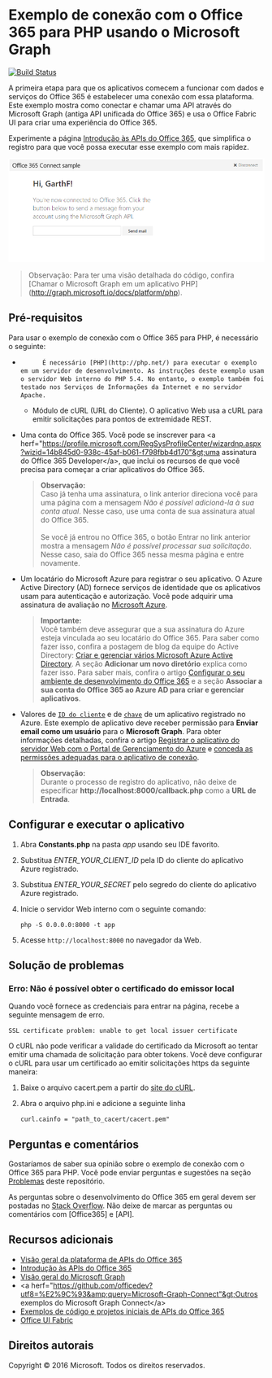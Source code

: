 # Exemplo de conexão com o Office 365 para PHP usando o Microsoft Graph

[![Build Status](https://travis-ci.org/microsoftgraph/php-connect-rest-sample.svg?branch=master)](https://travis-ci.org/microsoftgraph/php-connect-rest-sample)

A primeira etapa para que os aplicativos comecem a funcionar com dados e serviços do Office 365 é estabelecer uma conexão com essa plataforma. Este exemplo mostra como conectar e chamar uma API através do Microsoft Graph (antiga API unificada do Office 365) e usa o Office Fabric UI para criar uma experiência do Office 365.

Experimente a página [Introdução às APIs do Office 365](http://dev.office.com/getting-started/office365apis?platform=option-php#setup), que simplifica o registro para que você possa executar esse exemplo com mais rapidez.

![Captura de tela do exemplo de conexão com o Office 365 para PHP](../readme-images/O365-PHP-Microsoft-Graph-Connect.png)

> Observação: Para ter uma visão detalhada do código, confira [Chamar o Microsoft Graph em um aplicativo PHP] (http://graph.microsoft.io/docs/platform/php).


## Pré-requisitos

Para usar o exemplo de conexão com o Office 365 para PHP, é necessário o seguinte:

* 
            É necessário [PHP](http://php.net/) para executar o exemplo em um servidor de desenvolvimento. As instruções deste exemplo usam o servidor Web interno do PHP 5.4. No entanto, o exemplo também foi testado nos Serviços de Informações da Internet e no servidor Apache.
	* Módulo de cURL (URL do Cliente). O aplicativo Web usa a cURL para emitir solicitações para pontos de extremidade REST. 
* Uma conta do Office 365. Você pode se inscrever para &lt;a herf="https://profile.microsoft.com/RegSysProfileCenter/wizardnp.aspx?wizid=14b845d0-938c-45af-b061-f798fbb4d170"&gt;uma assinatura do Office 365 Developer&lt;/a&gt;, que inclui os recursos de que você precisa para começar a criar aplicativos do Office 365.

     > **Observação:**<br />
     Caso já tenha uma assinatura, o link anterior direciona você para uma página com a mensagem *Não é possível adicioná-la à sua conta atual*. Nesse caso, use uma conta de sua assinatura atual do Office 365.<br /><br />
     Se você já entrou no Office 365, o botão Entrar no link anterior mostra a mensagem *Não é possível processar sua solicitação*. Nesse caso, saia do Office 365 nessa mesma página e entre novamente.
* Um locatário do Microsoft Azure para registrar o seu aplicativo. O Azure Active Directory (AD) fornece serviços de identidade que os aplicativos usam para autenticação e autorização. Você pode adquirir uma assinatura de avaliação no [Microsoft Azure](https://account.windowsazure.com/SignUp).

     > **Importante:**<br />
     Você também deve assegurar que a sua assinatura do Azure esteja vinculada ao seu locatário do Office 365. Para saber como fazer isso, confira a postagem de blog da equipe do Active Directory: [Criar e gerenciar vários Microsoft Azure Active Directory](http://blogs.technet.com/b/ad/archive/2013/11/08/creating-and-managing-multiple-windows-azure-active-directories.aspx). A seção **Adicionar um novo diretório** explica como fazer isso. Para saber mais, confira o artigo [Configurar o seu ambiente de desenvolvimento do Office 365](ht5ps://msdn.microsoft.com/office/office365/howto/setup-development-environment#bk_CreateAzureSubscription) e a seção **Associar a sua conta do Office 365 ao Azure AD para criar e gerenciar aplicativos**.
* Valores de [```ID do cliente```](app/Constants.php#L29) e de [```chave```](app/Constants.php#L30) de um aplicativo registrado no Azure. Este exemplo de aplicativo deve receber permissão para **Enviar email como um usuário** para o **Microsoft Graph**. Para obter informações detalhadas, confira o artigo [Registrar o aplicativo do servidor Web com o Portal de Gerenciamento do Azure](https://msdn.microsoft.com/office/office365/HowTo/add-common-consent-manually#bk_RegisterServerApp) e [conceda as permissões adequadas para o aplicativo de conexão](https://github.com/OfficeDev/O365-PHP-Microsoft-Graph-Connect/wiki/Grant-permissions-to-the-Connect-application-in-Azure).

     > **Observação:**<br />
     Durante o processo de registro do aplicativo, não deixe de especificar **http://localhost:8000/callback.php** como a **URL de Entrada**.

## Configurar e executar o aplicativo

1. Abra **Constants.php** na pasta *app* usando seu IDE favorito.
2. Substitua *ENTER_YOUR_CLIENT_ID* pela ID do cliente do aplicativo Azure registrado.
3. Substitua *ENTER_YOUR_SECRET* pelo segredo do cliente do aplicativo Azure registrado.
4. Inicie o servidor Web interno com o seguinte comando:
    ```
    php -S 0.0.0.0:8000 -t app
    ```
    
5. Acesse ```http://localhost:8000``` no navegador da Web.

## Solução de problemas

### Erro: Não é possível obter o certificado do emissor local

Quando você fornece as credenciais para entrar na página, recebe a seguinte mensagem de erro.
```
SSL certificate problem: unable to get local issuer certificate
```

O cURL não pode verificar a validade do certificado da Microsoft ao tentar emitir uma chamada de solicitação para obter tokens. Você deve configurar o cURL para usar um certificado ao emitir solicitações https da seguinte maneira:  

1. Baixe o arquivo cacert.pem a partir do [site do cURL](http://curl.haxx.se/docs/caextract.html). 
2. Abra o arquivo php.ini e adicione a seguinte linha

	```
	curl.cainfo = "path_to_cacert/cacert.pem"
	```

## Perguntas e comentários

Gostaríamos de saber sua opinião sobre o exemplo de conexão com o Office 365 para PHP. Você pode enviar perguntas e sugestões na seção [Problemas](https://github.com/OfficeDev/O365-PHP-Microsoft-Graph-Connect/issues) deste repositório.

As perguntas sobre o desenvolvimento do Office 365 em geral devem ser postadas no [Stack Overflow](http://stackoverflow.com/questions/tagged/Office365+API). Não deixe de marcar as perguntas ou comentários com [Office365] e [API].
  
## Recursos adicionais

* [Visão geral da plataforma de APIs do Office 365](https://msdn.microsoft.com/office/office365/howto/platform-development-overview)
* [Introdução às APIs do Office 365](http://dev.office.com/getting-started/office365apis)
* [Visão geral do Microsoft Graph](http://graph.microsoft.io/)
* &lt;a herf="https://github.com/officedev?utf8=%E2%9C%93&amp;query=Microsoft-Graph-Connect"&gt;Outros exemplos do Microsoft Graph Connect&lt;/a&gt;
* [Exemplos de código e projetos iniciais de APIs do Office 365](https://msdn.microsoft.com/office/office365/howto/starter-projects-and-code-samples)
* [Office UI Fabric](https://github.com/OfficeDev/Office-UI-Fabric)

## Direitos autorais
Copyright © 2016 Microsoft. Todos os direitos reservados.


